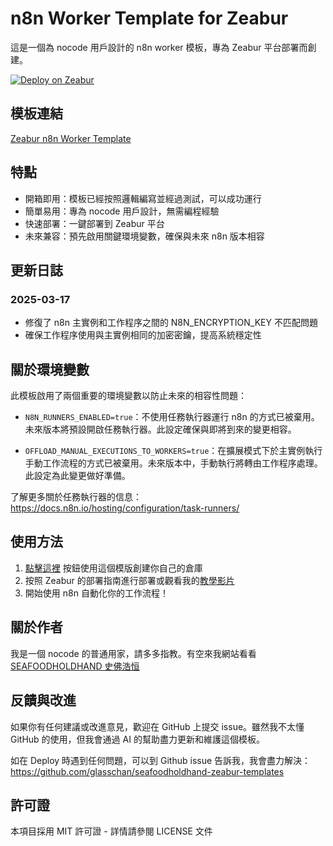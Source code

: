 # n8n Worker Template for Zeabur

這是一個為 nocode 用戶設計的 n8n worker 模板，專為 Zeabur 平台部署而創建。

[![Deploy on Zeabur](https://zeabur.com/button.svg)](https://zeabur.com/templates/6LRV95?referralCode=glasschan)

## 模板連結
[Zeabur n8n Worker Template](https://seafoodholdhand.com/recommends/zeabur-n8n-w-worker-template/)

## 特點

- 開箱即用：模板已經按照邏輯編寫並經過測試，可以成功運行
- 簡單易用：專為 nocode 用戶設計，無需編程經驗
- 快速部署：一鍵部署到 Zeabur 平台
- 未來兼容：預先啟用關鍵環境變數，確保與未來 n8n 版本相容

## 更新日誌

### 2025-03-17
- 修復了 n8n 主實例和工作程序之間的 N8N_ENCRYPTION_KEY 不匹配問題
- 確保工作程序使用與主實例相同的加密密鑰，提高系統穩定性

## 關於環境變數

此模板啟用了兩個重要的環境變數以防止未來的相容性問題：

- `N8N_RUNNERS_ENABLED=true`：不使用任務執行器運行 n8n 的方式已被棄用。未來版本將預設開啟任務執行器。此設定確保與即將到來的變更相容。
  
- `OFFLOAD_MANUAL_EXECUTIONS_TO_WORKERS=true`：在擴展模式下於主實例執行手動工作流程的方式已被棄用。未來版本中，手動執行將轉由工作程序處理。此設定為此變更做好準備。

了解更多關於任務執行器的信息：https://docs.n8n.io/hosting/configuration/task-runners/

## 使用方法

1. [點擊這裡](https://seafoodholdhand.com/recommends/zeabur-n8n-w-worker-template/) 按鈕使用這個模版創建你自己的倉庫
2. 按照 Zeabur 的部署指南進行部署或觀看我的[教學影片](https://youtu.be/SmPqXcmHNag)
3. 開始使用 n8n 自動化你的工作流程！

## 關於作者

我是一個 nocode 的普通用家，請多多指教。有空來我網站看看 [SEAFOODHOLDHAND 史佛浩恒](https://seafoodholdhand.com)

## 反饋與改進

如果你有任何建議或改進意見，歡迎在 GitHub 上提交 issue。雖然我不太懂 GitHub 的使用，但我會通過 AI 的幫助盡力更新和維護這個模板。

如在 Deploy 時遇到任何問題，可以到 Github issue 告訴我，我會盡力解決：
https://github.com/glasschan/seafoodholdhand-zeabur-templates

## 許可證

本項目採用 MIT 許可證 - 詳情請參閱 LICENSE 文件
